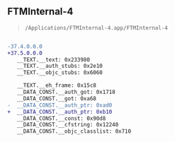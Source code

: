 ## FTMInternal-4

> `/Applications/FTMInternal-4.app/FTMInternal-4`

```diff

-37.4.0.0.0
+37.5.0.0.0
   __TEXT.__text: 0x233980
   __TEXT.__auth_stubs: 0x2e10
   __TEXT.__objc_stubs: 0x6060

   __TEXT.__eh_frame: 0x15c8
   __DATA_CONST.__auth_got: 0x1718
   __DATA_CONST.__got: 0xa68
-  __DATA_CONST.__auth_ptr: 0xad0
+  __DATA_CONST.__auth_ptr: 0xb10
   __DATA_CONST.__const: 0x90d8
   __DATA_CONST.__cfstring: 0x12240
   __DATA_CONST.__objc_classlist: 0x710

```
